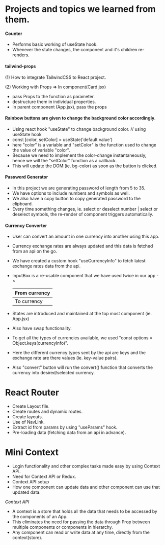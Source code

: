 # Projects and topics we learned from them.

#### Counter

- Performs basic working of useState hook.
- Whenever the state changes, the component and it's children re-renders.

#### tailwind-props

(1) How to integrate TailwindCSS to React project.

(2) Working with Props => In component(Card.jsx)

- pass Props to the function as parameter.
- destructure them in individual properties.
- In parent component (App.jsx), pass the props <Card name={name}/>

#### Rainbow buttons are given to change the background color accordingly.

- Using react hook "useState" to change background color.
  // using useState hook
- const [color, setColor] = useState('default value')
- here "color" is a variable and "setColor" is the function used to change the value of variable "color".
- Because we need to implement the color-change instantaneously, hence we will the "setColor" function as a callback.
- This will update the DOM (ie. bg-color) as soon as the button is clicked.

#### Password Generator

- In this project we are generating password of length from 5 to 35.
- We have options to include numbers and symbols as well.
- We also have a copy button to copy generated password to the clipboard.
- Every time something changes, ie. select or deselect number | select or deselect symbols, the re-render of component triggers automatically.

#### Currency Converter

- User can convert an amount in one currency into another using this app.
- Currency exchange rates are always updated and this data is fetched from an api on the go.
- We have created a custom hook "useCurrencyInfo" to fetch latest exchange rates data from the api.
- InputBox is a re-usable component that we have used twice in our app ->

  | From currency |
  | ------------- |
  | To currency   |

- States are introduced and maintained at the top most component (ie. App.jsx)
- Also have swap functionality.
- To get all the types of currencies available, we used "const options = Object.keys(currencyInfo)".
- Here the different currency types sent by the api are keys and the exchange rate are there values (ie. key-value pairs).
- Also "convert" button will run the convert() function that converts the currency into desired/selected currency.

# React Router

- Create Layout file.
- Create routes and dynamic routes.
- Create layouts.
- Use of NavLink.
- Extract id from params by using "useParams" hook.
- Pre-loading data (fetching data from an api in advance).

# Mini Context

- Login functionality and other complex tasks made easy by using Context API.
- Need for Context API or Redux.
- Context API setup
- How one component can update data and other component can use that updated data.

_Context API_

- A context is a store that holds all the data that needs to be accessed by the components of an App.
- This eliminates the need for passing the data through Prop between multiple components or components in hierarchy.
- Any component can read or write data at any time, directly from the context(store).
